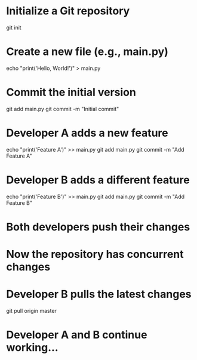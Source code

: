 # Initialize a Git repository
git init
 
# Create a new file (e.g., main.py)
echo "print('Hello, World!')" > main.py
 
# Commit the initial version
git add main.py
git commit -m "Initial commit"
 
# Developer A adds a new feature
echo "print('Feature A')" >> main.py
git add main.py
git commit -m "Add Feature A"
 
# Developer B adds a different feature
echo "print('Feature B')" >> main.py
git add main.py
git commit -m "Add Feature B"
 
# Both developers push their changes
# Now the repository has concurrent changes
 
# Developer B pulls the latest changes
git pull origin master
 
# Developer A and B continue working...
